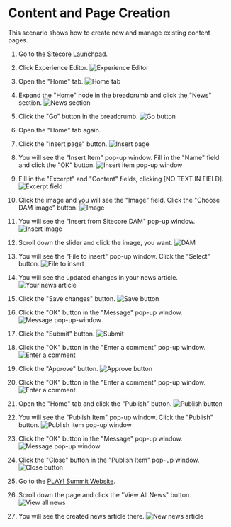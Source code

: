 # Content and Page Creation

This scenario shows how to create new and manage existing content pages.

1. Go to the [Sitecore Launchpad](https://{{demoName}}-cm.sitecoredemo.com/sitecore/login).

1. Click Experience Editor.
![Experience Editor](./media/../experience-editor.png)

1. Open the "Home" tab.
![Home tab](./media/../home-tab.png)

1. Expand the "Home" node in the breadcrumb and click the "News" section.
![News section](./media/news-section.png)

1. Click the "Go" button in the breadcrumb.
![Go button](./media/go.png)

1. Open the "Home" tab again.

1. Click the "Insert page" button.
![Insert page](./media/insert-page.png)

1. You will see the "Insert Item" pop-up window. Fill in the "Name" field and click the "OK" button.
![Insert item pop-up window](./media/insert-item.png)

1. Fill in the "Excerpt" and "Content" fields, clicking [NO TEXT IN FIELD].
![Excerpt field](./media/title.png)

1. Click the image and you will see the "Image" field. Click the "Choose DAM image" button.
![Image](./media/image.png)

1. You will see the "Insert from Sitecore DAM" pop-up window.
![Insert image](./media/insert.png)

1. Scroll down the slider and click the image, you want.
![DAM](./media/DAM.png)

1. You will see the "File to insert" pop-up window. Click the "Select" button.
![File to insert](./media/file-to-insert.png)

1. You will see the updated changes in your news article.
![Your news article](./media/your-article.png)

1. Click the "Save changes" button.
![Save button](./media/save.png)

1. Click the "OK" button in the "Message" pop-up window.
![Message pop-up-window](./media/message-pop-up.png)

1. Click the "Submit" button.
![Submit](./media/submit.png)

1. Click the "OK" button in the "Enter a comment" pop-up window.
![Enter a comment](./media/enter-a-comment.png)

1. Click the "Approve" button.
![Approve button](./media/approve.png)

1. Click the "OK" button in the "Enter a comment" pop-up window.
![Enter a comment](./media/enter-a-comment.png)

1. Open the "Home" tab and click the "Publish" button.
![Publish button](./media/publish.png)

1. You will see the "Publish Item" pop-up window. Click the "Publish" button.
![Publish item pop-up window](./media/publish-pop-up-window.png)

1. Click the "OK" button in the "Message" pop-up window.
![Message pop-up window](./media/message.png)

1. Click the "Close" button in the "Publish Item" pop-up window.
![Close button](./media/close.png)

1. Go to the [PLAY! Summit Website](https://{{demoName}}-{{demoUid}}-website.vercel.app).

1. Scroll down the page and click the "View All News" button.
![View all news](./media/view-all-news.png)

1. You will see the created news article there.
![New news article](./media/new-news-article.png)